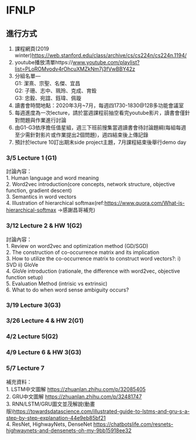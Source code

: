 # IFNLP

## 進行方式 
1. 課程網頁(2019 winter)https://web.stanford.edu/class/archive/cs/cs224n/cs224n.1194/  
2. youtube播放清單https://www.youtube.com/playlist?list=PLoROMvodv4rOhcuXMZkNm7j3fVwBBY42z  
3. 分組名單—  
   G1: 潔熹、宗聖、名傑、宜昌  
   G2: 子珊、志中、珮玲、克成、育銓  
   G3: 忠毅、宛誼、鈺瑋、佩璇  
4. 讀書會時間地點：2020年3月~7月，每週四1730-1830@12B多功能會議室
5. 每週進度為一次lecture，請於當週課程前抽空看完youtube影片，讀書會僅針對問題與作業進行討論    
6. 由G1-G3依序擔任值星組，週三下班前搜集當週讀書會待討論題綱(每組每週至少需針對影片或作業提出2個問題)，週四結束後上傳記錄  
7. 預計於lecture 10訂出期末side project主題，7月課程結束後舉行demo day  

### 3/5 Lecture 1 (G1)
   討論內容：  
      1. Human language and word meaning  
      2. Word2vec introduction(core concepts, network structure, objective function, gradient descent)  
      3. Semantics in word vectors  
      4. Illustration of hierarchical softmax(ref:https://www.quora.com/What-is-hierarchical-softmax ->感謝昌哥補充)  
### 3/12 Lecture 2 & HW 1(G2)
   討論內容：  
      1. Review on word2vec and optimization method (GD/SGD)  
      2. The construction of co-occurrence matrix and its implication  
      3. How to utilize the co-occurrence matrix to construct word vectors?: i) SVD ii) GloVe  
      4. GloVe introduction (rationale, the difference with word2vec, objective function setup)  
      5. Evaluation Method (intrisic vs extrinsic)  
      6. What to do when word sense ambiguity occurs?  
### 3/19 Lecture 3(G3)
### 3/26 Lecture 4 & HW 2(G1)
### 4/2 Lecture 5(G2)
### 4/9 Lecture 6 & HW 3(G3)
### 5/7 Lecture 7 
   補充資料：  
      1. LSTM中文圖解 https://zhuanlan.zhihu.com/p/32085405  
      2. GRU中文圖解 https://zhuanlan.zhihu.com/p/32481747  
      3. RNN/LSTM/GRU圖文並茂解說(動畫版)https://towardsdatascience.com/illustrated-guide-to-lstms-and-gru-s-a-step-by-step-explanation-44e9eb85bf21  
      4. ResNet, HighwayNets, DenseNet https://chatbotslife.com/resnets-highwaynets-and-densenets-oh-my-9bb15918ee32  
